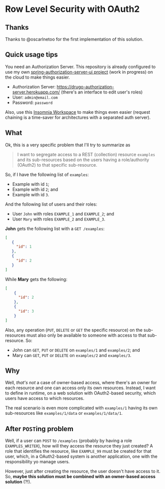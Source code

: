 # Row Level Security with OAuth2

## Thanks

Thanks to @oscarlnetoo for the first implementation of this solution.

## Quick usage tips

You need an Authorization Server. This repository is already configured to use my own [spring-authorization-server-ui project](https://github.com/brunodrugowick/spring-authorization-server-ui) (work in progress) on the cloud to make things easier.

- Authorization Server: https://drugo-authorization-server.herokuapp.com/ (there's an interface to edit user's roles)
- User: `admin@email.com`
- Password: `password`

Also, use this [Insomnia Workspace](https://github.com/brunodrugowick/row-level-security-oauth2/blob/master/row-level-security-oauth2-insomnia_2020-10-12) to make things even easier (request chaining is a time-saver for architectures with a separated auth server).

## What

Ok, this is a very specific problem that I'll try to summarize as

> I want to segregate access to a REST (collection) resource `examples` and its sub-resources based on the users having a role/authority (OAuth2) to that specific sub-resource.

So, if I have the following list of `examples`:
 
 - Example with id `1`;
 - Example with id `2`; and 
 - Example with id `3`.
 
And the following list of users and their roles:
 
 - User `John` with roles `EXAMPLE_1` and `EXAMPLE_2`; and
 - User `Mary` with roles `EXAMPLE_2` and `EXAMPLE_3`.
 
**John** gets the following list with a `GET /examples`:
 
 ```json
[
    {
      "id": 1
    },
    {
      "id": 2
    }  
]
```

While **Mary** gets the following: 

```json
[
    {
      "id": 2
    },
    {
      "id": 3
    }  
]
```

Also, any operation (`PUT`, `DELETE` or `GET` the specific resource) on the sub-resources must also only be available to someone with access to that sub-resource. So: 

- John can `GET`, `PUT` or `DELETE` on `examples/1` and `examples/2`; and
- Mary can `GET`, `PUT` or `DELETE` on `examples/2` and `examples/3`.

## Why

Well, _that's not_ a case of owner-based access, where there's an owner for each resource and one can access only its own resources. Instead, I want to define in runtime, on a web solution with OAuth2-based security, which users have access to which resources.

The real scenario is even more complicated with `examples/1` having its own sub-resources like `examples/1/data` or `examples/1/data/1`.

## After `POST`ing problem

Well, if a user can `POST` to `/examples` (probably by having a role `EXAMPLES_WRITER`), how will they access the resource they just created? A role that identifies the resource, like `EXAMPLE_99` must be created for that user, which, in a OAuth2-based system is another application, one with the responsibility yo manage users.

However, just after creating the resource, the user doesn't have access to it. So, **maybe this solution must be combined with an owner-based access solution** (?!). 
